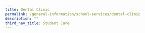 ```yaml
---
title: Dental Clinic
permalink: /general-information/school-services/dental-clinic
description: ""
third_nav_title: Student Care
---
```

